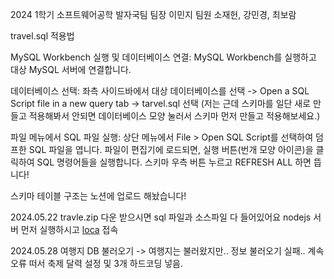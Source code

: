 2024 1학기 소프트웨어공학 발자국팀
팀장 이민지
팀원 소재헌, 강민경, 최보람


travel.sql 적용법

MySQL Workbench 실행 및 데이터베이스 연결:
MySQL Workbench를 실행하고 대상 MySQL 서버에 연결합니다.

데이터베이스 선택:
좌측 사이드바에서 대상 데이터베이스를 선택 -> Open a SQL Script file in a new query tab -> tarvel.sql 선택 (저는 근데 스키마를 일단 새로 만들고 적용해봐서 안되면 데이터베이스 모양 눌러서 스키마 먼저 만들고 적용해보세요.)

파일 메뉴에서 SQL 파일 실행:
상단 메뉴에서 File > Open SQL Script를 선택하여 덤프한 SQL 파일을 엽니다. 파일이 편집기에 로드되면, 실행 버튼(번개 모양 아이콘)을 클릭하여 SQL 명령어들을 실행합니다.
스키마 우측 버튼 누르고 REFRESH ALL 하면 뜹니다!

스키마 테이블 구조는 노션에 업로드 해놨습니다!

2024.05.22 travle.zip
다운 받으시면 sql 파일과 소스파일 다 들어있어요
nodejs 서버 먼저 실행하시고 [loca](http://localhost:3000/) 접속

2024.05.28
여행지 DB 불러오기
-> 여행지는 불러왔지만.. 정보 불러오기 실패.. 계속 오류 떠서
축제 달력 설정 및 3개 하드코딩 넣음.
       
